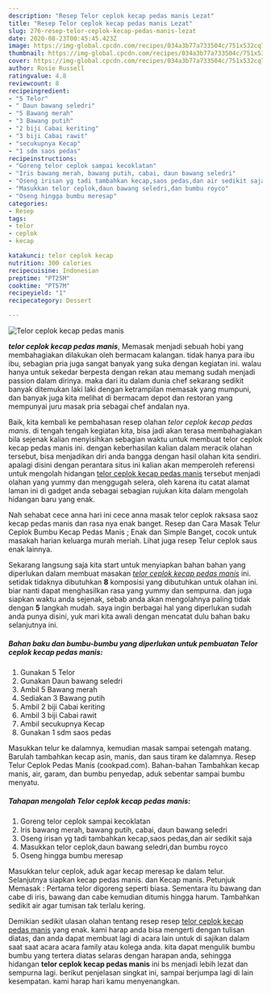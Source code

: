 ```yaml
---
description: "Resep Telor ceplok kecap pedas manis Lezat"
title: "Resep Telor ceplok kecap pedas manis Lezat"
slug: 276-resep-telor-ceplok-kecap-pedas-manis-lezat
date: 2020-08-23T00:45:45.423Z
image: https://img-global.cpcdn.com/recipes/034a3b77a733504c/751x532cq70/telor-ceplok-kecap-pedas-manis-foto-resep-utama.jpg
thumbnail: https://img-global.cpcdn.com/recipes/034a3b77a733504c/751x532cq70/telor-ceplok-kecap-pedas-manis-foto-resep-utama.jpg
cover: https://img-global.cpcdn.com/recipes/034a3b77a733504c/751x532cq70/telor-ceplok-kecap-pedas-manis-foto-resep-utama.jpg
author: Rosie Russell
ratingvalue: 4.8
reviewcount: 8
recipeingredient:
- "5 Telor"
- " Daun bawang seledri"
- "5 Bawang merah"
- "3 Bawang putih"
- "2 biji Cabai keriting"
- "3 biji Cabai rawit"
- "secukupnya Kecap"
- "1 sdm saos pedas"
recipeinstructions:
- "Goreng telor ceplok sampai kecoklatan"
- "Iris bawang merah, bawang putih, cabai, daun bawang seledri"
- "Oseng irisan yg tadi tambahkan kecap,saos pedas,dan air sedikit saja"
- "Masukkan telor ceplok,daun bawang seledri,dan bumbu royco"
- "Oseng hingga bumbu meresap"
categories:
- Resep
tags:
- telor
- ceplok
- kecap

katakunci: telor ceplok kecap 
nutrition: 300 calories
recipecuisine: Indonesian
preptime: "PT25M"
cooktime: "PT57M"
recipeyield: "1"
recipecategory: Dessert

---
```



![Telor ceplok kecap pedas manis](https://img-global.cpcdn.com/recipes/034a3b77a733504c/751x532cq70/telor-ceplok-kecap-pedas-manis-foto-resep-utama.jpg)

<b><i>telor ceplok kecap pedas manis</i></b>, Memasak menjadi sebuah hobi yang membahagiakan dilakukan oleh bermacam kalangan. tidak hanya para ibu ibu, sebagian pria juga sangat banyak yang suka dengan kegiatan ini. walau hanya untuk sekedar berpesta dengan rekan atau memang sudah menjadi passion dalam dirinya. maka dari itu dalam dunia chef sekarang sedikit banyak ditemukan laki laki dengan ketrampilan memasak yang mumpuni, dan banyak juga kita melihat di bermacam depot dan restoran yang mempunyai juru masak pria sebagai chef andalan nya.

Baik, kita kembali ke pembahasan resep olahan <i>telor ceplok kecap pedas manis</i>. di tengah tengah kegiatan kita, bisa jadi akan terasa membahagiakan bila sejenak kalian menyisihkan sebagian waktu untuk membuat telor ceplok kecap pedas manis ini. dengan keberhasilan kalian dalam meracik olahan tersebut, bisa menjadikan diri anda bangga dengan hasil olahan kita sendiri. apalagi disini dengan perantara situs ini kalian akan memperoleh referensi untuk mengolah hidangan <u>telor ceplok kecap pedas manis</u> tersebut menjadi olahan yang yummy dan menggugah selera, oleh karena itu catat alamat laman ini di gadget anda sebagai sebagian rujukan kita dalam mengolah hidangan baru yang enak.

Nah sehabat cece anna hari ini cece anna masak telor ceplok raksasa saoz kecap pedas manis dan rasa nya enak banget. Resep dan Cara Masak Telur Ceplok Bumbu Kecap Pedas Manis ; Enak dan Simple Banget, cocok untuk masakah harian keluarga murah meriah. Lihat juga resep Telur ceplok saus enak lainnya.


Sekarang langsung saja kita start untuk menyiapkan bahan bahan yang diperlukan dalam membuat masakan <u><i>telor ceplok kecap pedas manis</i></u> ini. setidak tidaknya dibutuhkan <b>8</b> komposisi yang dibutuhkan untuk olahan ini. biar nanti dapat menghasilkan rasa yang yummy dan sempurna. dan juga siapkan waktu anda sejenak, sebab anda akan mengolahnya paling tidak dengan <b>5</b> langkah mudah. saya ingin berbagai hal yang diperlukan sudah anda punya disini, yuk mari kita awali dengan mencatat dulu bahan baku selanjutnya ini.

<!--inarticleads1-->

##### Bahan baku dan bumbu-bumbu yang diperlukan untuk pembuatan Telor ceplok kecap pedas manis:

1. Gunakan 5 Telor
1. Gunakan  Daun bawang seledri
1. Ambil 5 Bawang merah
1. Sediakan 3 Bawang putih
1. Ambil 2 biji Cabai keriting
1. Ambil 3 biji Cabai rawit
1. Ambil secukupnya Kecap
1. Gunakan 1 sdm saos pedas


Masukkan telur ke dalamnya, kemudian masak sampai setengah matang. Barulah tambahkan kecap asin, manis, dan saus tiram ke dalamnya. Resep Telur Ceplok Pedas Manis (cookpad.com). Bahan-bahan Tambahkan kecap manis, air, garam, dan bumbu penyedap, aduk sebentar sampai bumbu menyatu. 

<!--inarticleads2-->

##### Tahapan mengolah Telor ceplok kecap pedas manis:

1. Goreng telor ceplok sampai kecoklatan
1. Iris bawang merah, bawang putih, cabai, daun bawang seledri
1. Oseng irisan yg tadi tambahkan kecap,saos pedas,dan air sedikit saja
1. Masukkan telor ceplok,daun bawang seledri,dan bumbu royco
1. Oseng hingga bumbu meresap


Masukkan telur ceplok, aduk agar kecap meresap ke dalam telur. Selanjutnya siapkan kecap pedas manis. dan Kecap manis. Petunjuk Memasak : Pertama telor digoreng seperti biasa. Sementara itu bawang dan cabe di iris, bawang dan cabe kemudian ditumis hingga harum. Tambahkan sedikit air agar tumisan tak terlalu kering. 

Demikian sedikit ulasan olahan tentang resep resep <u>telor ceplok kecap pedas manis</u> yang enak. kami harap anda bisa mengerti dengan tulisan diatas, dan anda dapat membuat lagi di acara lain untuk di sajikan dalam saat saat acara acara family atau kolega anda. kita dapat mengulik bumbu bumbu yang tertera diatas selaras dengan harapan anda, sehingga hidangan <b>telor ceplok kecap pedas manis</b> ini bs menjadi lebih lezat dan sempurna lagi. berikut penjelasan singkat ini, sampai berjumpa lagi di lain kesempatan. kami harap hari kamu menyenangkan.
